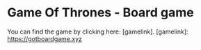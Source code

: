 # Game Of Thrones - Board game

You can find the game by clicking here: [gamelink].
[gamelink]: https://gotboardgame.xyz